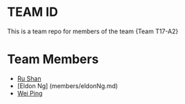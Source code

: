 # TEAM ID

This is a team repo for members of the team {Team T17-A2}

# Team Members
* [Ru Shan](members/rushan.md)
* [Eldon Ng] (members/eldonNg.md)
* [Wei Ping](members/weiping.md)
